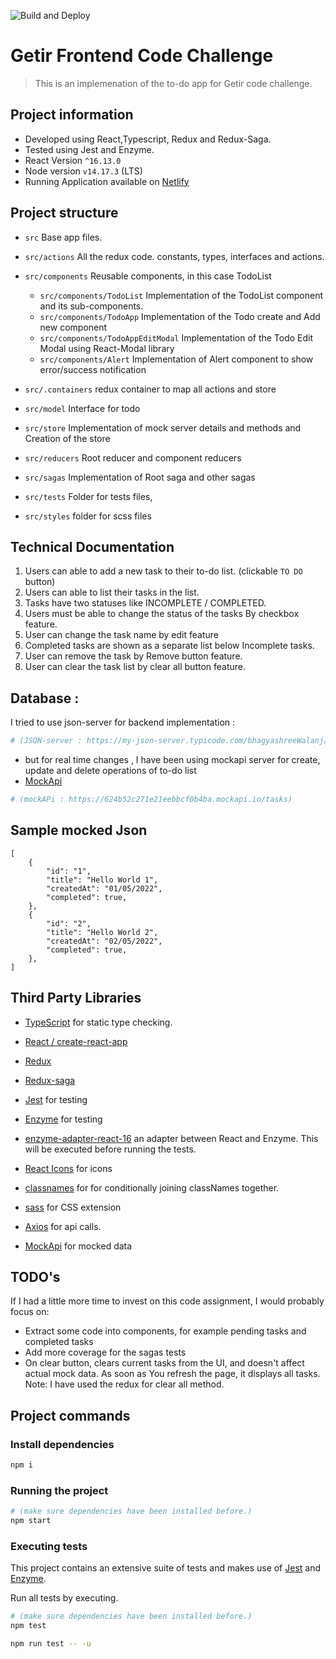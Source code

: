 <!-- ![Tests](https://github.com/cakirilker/a1-car-app/workflows/Tests/badge.svg) -->

![Build and Deploy](https://github.com/cakirilker/a1-car-app/workflows/Build%20and%20Deploy/badge.svg)

# Getir Frontend Code Challenge

> This is an implemenation of the to-do app for Getir code challenge.

## Project information

- Developed using React,Typescript, Redux and Redux-Saga.
- Tested using Jest and Enzyme.
- React Version `^16.13.0`
- Node version `v14.17.3` (LTS)
- Running Application available on [Netlify](https://getir-todo-bhagyashree.netlify.app/)

## Project structure

- `src` Base app files.
- `src/actions` All the redux code. constants, types, interfaces and actions.

- `src/components` Reusable components, in this case TodoList

  - `src/components/TodoList` Implementation of the TodoList component and its
    sub-components.
  - `src/components/TodoApp` Implementation of the Todo create and Add new component
  - `src/components/TodoAppEditModal` Implementation of the Todo Edit Modal using React-Modal library
  - `src/components/Alert` Implementation of Alert component to show error/success notification

- `src/.containers` redux container to map all actions and store
- `src/model` Interface for todo
- `src/store` Implementation of mock server details and methods and Creation of the store
- `src/reducers` Root reducer and component reducers
- `src/sagas` Implementation of Root saga and other sagas
- `src/tests` Folder for tests files,
- `src/styles` folder for scss files

## Technical Documentation

1. Users can able to add a new task to their to-do list. (clickable `TO DO` button)
2. Users can able to list their tasks in the list.
3. Tasks have two statuses like INCOMPLETE / COMPLETED.
4. Users must be able to change the status of the tasks By checkbox feature.
5. User can change the task name by edit feature
6. Completed tasks are shown as a separate list below Incomplete tasks.
7. User can remove the task by Remove button feature.
8. User can clear the task list by clear all button feature.

## Database :

I tried to use json-server for backend implementation :

```zsh
# (JSON-server : https://my-json-server.typicode.com/bhagyashreeWalanj/tasks/tasks)
```

- but for real time changes , I have been using mockapi server for create, update and delete operations of to-do list
- [MockApi](https://mockapi.io/)

```zsh
# (mockAPi : https://624b52c271e21eebbcf0b4ba.mockapi.io/tasks)
```

## Sample mocked Json

```
[
    {
        "id": "1",
        "title": "Hello World 1",
        "createdAt": "01/05/2022",
        "completed": true,
    },
    {
        "id": "2",
        "title": "Hello World 2",
        "createdAt": "02/05/2022",
        "completed": true,
    },
]

```

## Third Party Libraries

- [TypeScript](https://www.typescriptlang.org/) for static type checking.
- [React / create-react-app](https://github.com/facebook/create-react-app)
- [Redux](https://redux.js.org/)
- [Redux-saga](https://redux-saga.js.org/)
- [Jest](https://jestjs.io/) for testing
- [Enzyme](https://airbnb.io/enzyme/) for testing
- [enzyme-adapter-react-16](https://enzymejs.github.io/enzyme/docs/installation/react-16.html) an adapter between React and Enzyme. This will be executed before running the tests.

- [React Icons](https://react-icons.github.io/react-icons) for icons
- [classnames](https://jedwatson.github.io/classnames/) for for conditionally joining classNames together.
- [sass](https://sass-lang.com/install) for CSS extension
- [Axios](https://github.com/axios/axios) for api calls.
- [MockApi](https://mockapi.io/) for mocked data

## TODO's

If I had a little more time to invest on this code assignment, I would probably
focus on:

- Extract some code into components, for example pending tasks and completed tasks
- Add more coverage for the sagas tests
- On clear button, clears current tasks from the UI, and doesn't affect actual mock data. As soon as You refresh the page, it displays all tasks. Note: I have used the redux for clear all method.

## Project commands

### Install dependencies

```zsh
npm i
```

### Running the project

```zsh
# (make sure dependencies have been installed before.)
npm start
```

### Executing tests

This project contains an extensive suite of tests and makes use of [Jest](https://jestjs.io/) and [Enzyme](https://github.com/airbnb/enzyme).

Run all tests by executing.

```zsh
# (make sure dependencies have been installed before.)
npm test
```

```zsh
npm run test -- -u
```
